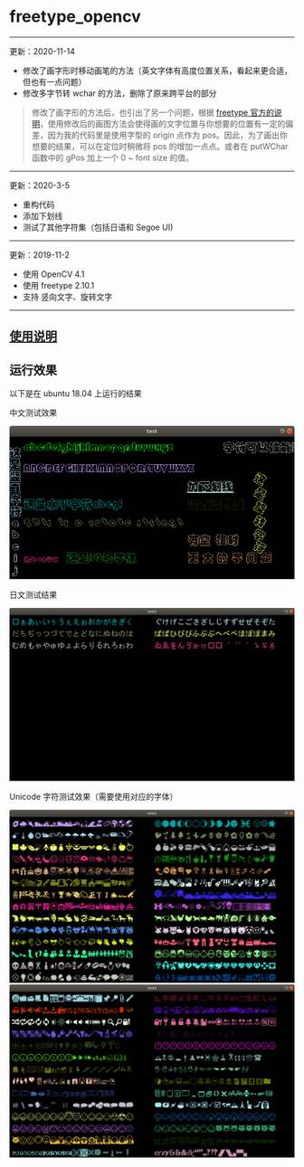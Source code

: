 # freetype_opencv

----
更新：2020-11-14

* 修改了画字形时移动画笔的方法（英文字体有高度位置关系，看起来更合适，但也有一点问题）
* 修改多字节转 wchar 的方法，删除了原来跨平台的部分

> 修改了画字形的方法后，也引出了另一个问题，根据 [freetype 官方的说明](https://www.freetype.org/freetype2/docs/glyphs/glyphs-3.html)，使用修改后的画图方法会使得画的文字位置与你想要的位置有一定的偏差，因为我的代码里是使用字型的 origin 点作为 pos。因此，为了画出你想要的结果，可以在定位时稍微将 pos 的增加一点点。或者在 putWChar 函数中的 gPos 加上一个 0 ~  font size 的值。

----

更新：2020-3-5

* 重构代码
* 添加下划线
* 测试了其他字符集（包括日语和 Segoe UI)

----

更新：2019-11-2

* 使用 OpenCV 4.1
* 使用 freetype 2.10.1
* 支持 竖向文字、旋转文字

----

## [使用说明](https://github.com/busyboxs/freetype_opencv/blob/master/usage.md)

## 运行效果

以下是在 ubuntu 18.04 上运行的结果

中文测试效果

![](images/ubuntu1.png)

日文测试结果

![](images/ubuntu2.png)

Unicode 字符测试效果（需要使用对应的字体）

![](images/ubuntu3.png)
![](images/ubuntu4.png)
